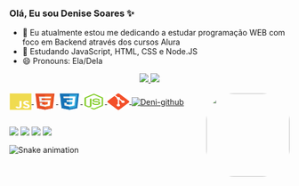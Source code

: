### Olá, Eu sou Denise Soares ✨


- 🔭 Eu atualmente estou me dedicando a estudar programação WEB com foco em Backend através dos cursos Alura
- 🌱 Estudando JavaScript, HTML, CSS e Node.JS
- 😄 Pronouns: Ela/Dela

<div align="center">
  <a href="https://github.com/denyscarvalho">
  <img height="180em" src="https://github-readme-stats.vercel.app/api?username=denyscarvalho&show_icons=true&theme=dracula&include_all_commits=true&count_private=true"/>
  <img height="180em" src="https://github-readme-stats.vercel.app/api/top-langs/?username=denyscarvalho&layout=compact&langs_count=7&theme=tokyonight"/>
</div>
<div style="display: inline_block"><br>
  <img align="center" alt="Deni-Js" height="30" width="40" src="https://raw.githubusercontent.com/devicons/devicon/master/icons/javascript/javascript-plain.svg">
  <img align="center" alt="Deni-HTML" height="30" width="40" src="https://raw.githubusercontent.com/devicons/devicon/master/icons/html5/html5-original.svg">
  <img align="center" alt="Deni-CSS" height="30" width="40" src="https://raw.githubusercontent.com/devicons/devicon/master/icons/css3/css3-original.svg">
  <img align="center" alt="Deni-Nodejs" height="30" width="40" src="https://raw.githubusercontent.com/devicons/devicon/master/icons/nodejs/nodejs-original.svg">
  <img align="center" alt="Deni-git" height="30" width="40" src="https://raw.githubusercontent.com/devicons/devicon/master/icons/git/git-original.svg">
  <img align="center" alt="Deni-github" height="30" width="40" src="https://raw.githubusercontent.com/devicons/devicon/icons/github/github-original-wordmark.svg">
  <img align="right" width="150" height="150" style="border-radius:50px;" src="https://cdn.discordapp.com/attachments/918870007969120309/925139473304543293/minhaimagem.png">
</div>
  
  ##
  
  <div> 
 
  <a href="https://instagram.com/denysoares" target="_blank"><img src="https://img.shields.io/badge/-Instagram-%23E4405F?style=for-the-badge&logo=instagram&logoColor=white" target="_blank"></a>
 <a href="https://discord.gg/msXqy5eJ" target="_blank"><img src="https://img.shields.io/badge/Discord-7289DA?style=for-the-badge&logo=discord&logoColor=white" target="_blank"></a> 
  <a href = "mailto:denise.scarvalho82@gmail.com"><img src="https://img.shields.io/badge/-Gmail-%23333?style=for-the-badge&logo=gmail&logoColor=white" target="_blank"></a>
  <a href="https://www.linkedin.com/in/denise-soares-b2339b50" target="_blank"><img src="https://img.shields.io/badge/-LinkedIn-%230077B5?style=for-the-badge&logo=linkedin&logoColor=white" target="_blank"></a> 
 
 ![Snake animation](https://github.com/denyscarvalho/denyscarvalho/blob/output/github-contribution-grid-snake.svg)
   
 
</div>


